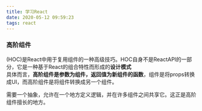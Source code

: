 ```yaml
---
title: 学习React
date: 2020-05-12 09:59:23
tags: react
---
```

### 高阶组件
(HOC)是React中用于复用组件的一种高级技巧。HOC自身不是ReactAPI的一部分，它是一种基于React的组合特性而形成的**设计模式**  
具体而言，**高阶组件是参数为组件，返回值为新组件的函数**，组件是将props转换成UI，而高阶组件是将组件转换成另一个组件。
<!-- more -->
需要一个抽象，允许在一个地方定义逻辑，并在许多组件之间共享它。这正是高阶组件擅长的地方。
